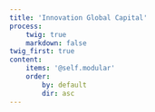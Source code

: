 ```yaml
---
title: 'Innovation Global Capital'
process:
    twig: true
    markdown: false
twig_first: true
content:
    items: '@self.modular'
    order:
        by: default
        dir: asc
---
```


